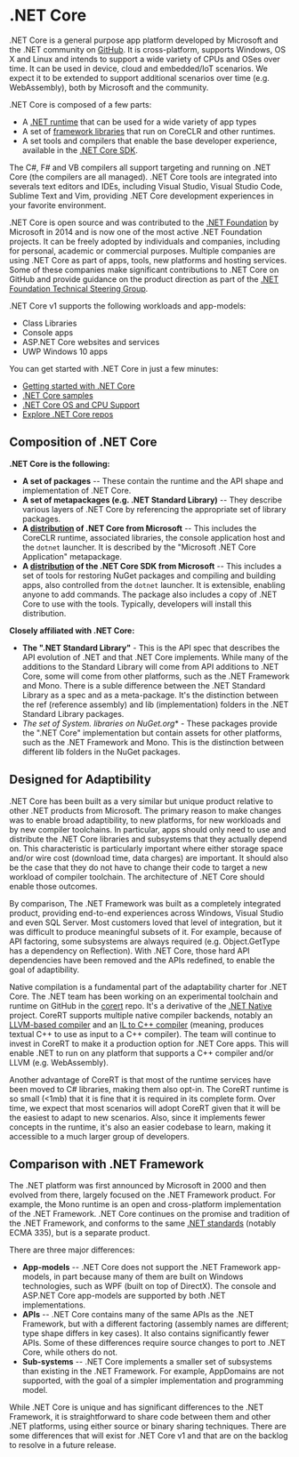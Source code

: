 .NET Core
=========

.NET Core is a general purpose app platform developed by Microsoft and the .NET community on [GitHub](https://github.com/dotnet/core). It is cross-platform, supports Windows, OS X and Linux and intends to support a wide variety of CPUs and OSes over time. It can be used in device, cloud and embedded/IoT scenarios. We expect it to be extended to support additional scenarios over time (e.g. WebAssembly), both by Microsoft and the community.

.NET Core is composed of a few parts:

- A [.NET runtime](https://github.com/dotnet/coreclr) that can be used for a wide variety of app types
- A set of [framework libraries]((https://github.com/dotnet/corefx)) that run on CoreCLR and other runtimes. 
- A set tools and compilers that enable the base developer experience, available in the [.NET Core SDK]((https://github.com/dotnet/cli)).

The C#, F# and VB compilers all support targeting and running on .NET Core (the compilers are all managed). .NET Core tools are integrated into severals text editors and IDEs, including Visual Studio, Visual Studio Code, Sublime Text and Vim, providing .NET Core development experiences in your favorite environment. 

.NET Core is open source and was contributed to the [.NET Foundation](http://dotnetfoundation.org) by Microsoft in 2014 and is now one of the most active .NET Foundation projects. It can be freely adopted by individuals and companies, including for personal, academic or commercial purposes. Multiple companies are using .NET Core as part of apps, tools, new platforms and hosting services. Some of these companies make significant contributions to .NET Core on GitHub and provide guidance on the product direction as part of the [.NET Foundation Technical Steering Group](http://www.dotnetfoundation.org/blog/tsg-welcome).

.NET Core v1 supports the following workloads and app-models:

- Class Libraries
- Console apps
- ASP.NET Core websites and services
- UWP Windows 10 apps

You can get started with .NET Core in just a few minutes:

- [Getting started with .NET Core](https://dotnet.github.io)
- [.NET Core samples](https://github.com/dotnet/core)
- [.NET Core OS and CPU Support](link)
- [Explore .NET Core repos](https://github.com/dotnet/core)

Composition of .NET Core
------------------------

**.NET Core is the following:**

- **A set of packages** -- These contain the runtime and the API shape and implementation of .NET Core.
- **A set of metapackages (e.g. .NET Standard Library)** --  They describe various layers of .NET Core by referencing the appropriate set of library packages.
- **A [distribution](https://dotnet.github.io) of .NET Core from Microsoft** -- This includes the CoreCLR runtime, associated libraries, the console application host and the `dotnet` launcher. It is described by the "Microsoft .NET Core Application" metapackage.
- **A [distribution](https://dotnet.github.io) of the .NET Core SDK from Microsoft** -- This includes a set of tools for restoring NuGet packages and compiling and building apps, also controlled from the `dotnet` launcher. It is extensible, enabling anyone to add commands. The package also includes a copy of .NET Core to use with the tools. Typically, developers will install this distribution.

**Closely affiliated with .NET Core:**

- **The ".NET Standard Library"** - This is the API spec that describes the API evolution of .NET and that .NET Core implements. While many of the additions to the Standard Library will come from API additions to .NET Core, some will come from other platforms, such as the .NET Framework and Mono. There is a suble difference between the .NET Standard Library as a spec and as a meta-package. It's the distinction between the ref (reference assembly) and lib (implementation) folders in the .NET Standard Library packages.
- **The set of System.* libraries on NuGet.org** - These packages provide the ".NET Core" implementation but contain assets for other platforms, such as the .NET Framework and Mono. This is the distinction between different lib folders in the NuGet packages.

Designed for Adaptibility
-------------------------

.NET Core has been built as a very similar but unique product relative to other .NET products from Microsoft. The primary reason to make changes was to enable broad adaptibility, to new platforms, for new workloads and by new compiler toolchains. In particular, apps should only need to use and distribute the .NET Core libraries and subsystems that they actually depend on. This characteristic is particularly important where either storage space and/or wire cost (download time, data charges) are important. It should also be the case that they do not have to change their code to target a new workload of compiler toolchain. The architecture of .NET Core should enable those outcomes.

By comparison, The .NET Framework was built as a completely integrated product, providing end-to-end experiences across Windows, Visual Studio and even SQL Server. Most customers loved that level of integration, but it was difficult to produce meaningful subsets of it. For example, because of API factoring, some subsystems are always required (e.g. Object.GetType has a dependency on Reflection). With .NET Core, those hard API dependencies have been removed and the APIs redefined, to enable the goal of adaptibility.

Native compilation is a fundamental part of the adaptability charter for .NET Core. The .NET team has been working on an experimental toolchain and runtime on GitHub in the [corert](https://github.com/dotnet/corert) repo. It's a derivative of the [.NET Native](https://msdn.microsoft.com/library/dn584397.aspx) project. CoreRT supports multiple native compiler backends, notably an [LLVM-based compiler](https://github.com/dotnet/llilc) and an [IL to C++ compiler](https://github.com/dotnet/corert/tree/master/src/ILCompiler.Compiler/src/CppCodeGen) (meaning, produces textual C++ to use as input to a C++ compiler). The team will continue to invest in CoreRT to make it a production option for .NET Core apps. This will enable .NET to run on any platform that supports a C++ compiler and/or LLVM (e.g. WebAssembly).

Another advantage of CoreRT is that most of the runtime services have been moved to C# libraries, making them also opt-in. The CoreRT runtime is so small (<1mb) that it is fine that it is required in its complete form. Over time, we expect that most scenarios will adopt CoreRT given that it will be the easiest to adapt to new scenarios. Also, since it implements fewer concepts in the runtime, it's also an easier codebase to learn, making it accessible to a much larger group of developers.

Comparison with .NET Framework
------------------------------

The .NET platform was first announced by Microsoft in 2000 and then evolved from there, largely focused on the .NET Framework product. For example, the Mono runtime is an open and cross-platform implementation of the .NET Framework. .NET Core continues on the promise and tradition of the .NET Framework, and conforms to the same [.NET standards](https://github.com/dotnet/coreclr/blob/master/Documentation/project-docs/dotnet-standards.md) (notably ECMA 335), but is a separate product. 

There are three major differences: 

- **App-models** -- .NET Core does not support the .NET Framework app-models, in part because many of them are built on Windows technologies, such as WPF (built on top of DirectX). The console and ASP.NET Core app-models are supported by both .NET implementations. 
- **APIs** -- .NET Core contains many of the same APIs as the .NET Framework, but with a different factoring (assembly names are different; type shape differs in key cases). It also contains significantly fewer APIs. Some of these differences require source changes to port to .NET Core, while others do not.
- **Sub-systems** -- .NET Core implements a smaller set of subsystems than existing in the .NET Framework. For example, AppDomains are not supported, with the goal of a simpler implementation and programming model. 

While .NET Core is unique and has significant differences to the .NET Framework, it is straightforward to share code between them and other .NET platforms, using either source or binary sharing techniques. There are some differences that will exist for .NET Core v1 and that are on the backlog to resolve in a future release.
